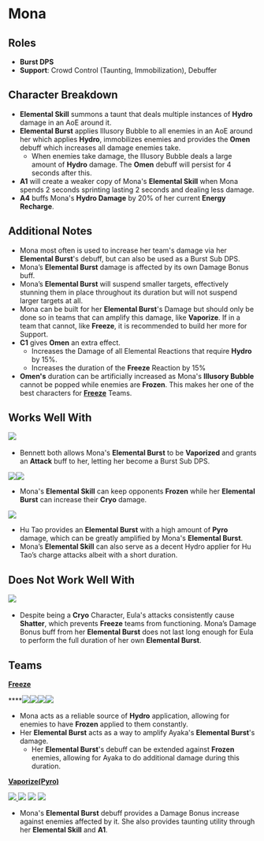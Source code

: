 # Mona

## **Roles**

* **Burst DPS**
* **Support**: Crowd Control (Taunting, Immobilization), Debuffer

## **Character Breakdown**

* **Elemental Skill** summons a taunt that deals multiple instances of **Hydro** damage in an AoE around it.
* **Elemental Burst** applies Illusory Bubble to all enemies in an AoE around her which applies **Hydro**, immobilizes enemies and provides the **Omen** debuff which increases all damage enemies take.
  * When enemies take damage, the Illusory Bubble deals a large amount of **Hydro** damage. The **Omen** debuff will persist for 4 seconds after this.
* **A1** will create a weaker copy of Mona's **Elemental Skill** when Mona spends 2 seconds sprinting lasting 2 seconds and dealing less damage.
* **A4** buffs Mona's **Hydro Damage** by 20% of her current **Energy Recharge**.

## **Additional Notes**

* Mona most often is used to increase her team's damage via her **Elemental Burst**'s debuff, but can also be used as a Burst Sub DPS.
* Mona’s **Elemental Burst** damage is affected by its own Damage Bonus buff.
* Mona’s **Elemental Burst** will suspend smaller targets, effectively stunning them in place throughout its duration but will not suspend larger targets at all.
* Mona can be built for her **Elemental Burst**'s Damage but should only be done so in teams that can amplify this damage, like **Vaporize**. If in a team that cannot, like **Freeze**, it is recommended to build her more for Support.
* **C1** gives **Omen** an extra effect.
  * Increases the Damage of all Elemental Reactions that require **Hydro** by 15%.
  * Increases the duration of the **Freeze** Reaction by 15%
* **Omen's** duration can be artificially increased as Mona's **Illusory Bubble** cannot be popped while enemies are **Frozen**. This makes her one of the best characters for [**Freeze**](../../teams/freeze.md) Teams.

## **Works Well With**

[![](../../.gitbook/assets/UI\_AvatarIcon\_Bennett.png)](https://genshinteambuilds.gitbook.io/teams/characters/pyro/bennett)​

* Bennett both allows Mona's **Elemental Burst** to be **Vaporized** and grants an **Attack** buff to her, letting her become a Burst Sub DPS.

![](../../.gitbook/assets/UI\_AvatarIcon\_Ayaka.png)![](../../.gitbook/assets/UI\_AvatarIcon\_Ganyu.png)

* Mona's **Elemental Skill** can keep opponents **Frozen** while her **Elemental Burst** can increase their **Cryo** damage.

[![](../../.gitbook/assets/UI\_AvatarIcon\_Hutao.png)](https://genshinteambuilds.gitbook.io/teams/characters/pyro/hu-tao)

* Hu Tao provides an **Elemental Burst** with a high amount of **Pyro** damage, which can be greatly amplified by Mona's **Elemental Burst**.
* Mona’s **Elemental Skill** can also serve as a decent Hydro applier for Hu Tao’s charge attacks albeit with a short duration.

## **Does Not Work Well With**

[![](../../.gitbook/assets/UI\_AvatarIcon\_Eula.png)](https://genshinteambuilds.gitbook.io/teams/characters/cryo/eula) ​​​

* Despite being a **Cryo** Character, Eula's attacks consistently cause **Shatter**, which prevents **Freeze** teams from functioning. Mona’s Damage Bonus buff from her **Elemental Burst** does not last long enough for Eula to perform the full duration of her own **Elemental Burst**.

## **Teams**

****[**Freeze**](../../teams/freeze.md)****

****![](../../.gitbook/assets/UI\_AvatarIcon\_Ayaka.png)![](../../.gitbook/assets/UI\_AvatarIcon\_Mona.png)![](../../.gitbook/assets/UI\_AvatarIcon\_Diona.png)![](../../.gitbook/assets/UI\_AvatarIcon\_Kazuha.png)

* Mona acts as a reliable source of **Hydro** application, allowing for enemies to have **Frozen** applied to them constantly.
* Her **Elemental Burst** acts as a way to amplify Ayaka's **Elemental Burst**'s damage.
  * Her **Elemental Burst**'s debuff can be extended against **Frozen** enemies, allowing for Ayaka to do additional damage during this duration.

****[**Vaporize(Pyro)**](../../teams/reverse-vaporize.md)****

[![](../../.gitbook/assets/UI\_AvatarIcon\_Hutao.png) ​](https://genshinteambuilds.gitbook.io/teams/characters/hydro/mona)[![](../../.gitbook/assets/UI\_AvatarIcon\_Mona.png)](https://genshinteambuilds.gitbook.io/teams/characters/pyro/bennett) [![](../../.gitbook/assets/UI\_AvatarIcon\_Xingqiu.png)](https://genshinteambuilds.gitbook.io/teams/characters/anemo/kazuha) [![](../../.gitbook/assets/UI\_AvatarIcon\_Diona.png)](https://genshinteambuilds.gitbook.io/teams/characters/pyro/hu-tao)​

* Mona's **Elemental Burst** debuff provides a Damage Bonus increase against enemies affected by it. She also provides taunting utility through her **Elemental Skill** and **A1**.
